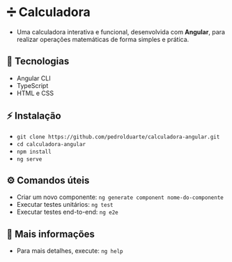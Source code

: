 # ️➗ Calculadora

- Uma calculadora interativa e funcional, desenvolvida com **Angular**, para realizar operações matemáticas de forma simples e prática.

## 🚀 Tecnologias

- Angular CLI
- TypeScript
- HTML e CSS

## ⚡ Instalação

- `git clone https://github.com/pedrolduarte/calculadora-angular.git`
- `cd calculadora-angular`
- `npm install`
- `ng serve`

## ⚙️ Comandos úteis

- Criar um novo componente: `ng generate component nome-do-componente`
- Executar testes unitários: `ng test`
- Executar testes end-to-end: `ng e2e`

## 📖 Mais informações

- Para mais detalhes, execute: `ng help`
